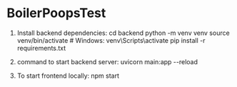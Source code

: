 # BoilerPoopsTest

1. Install backend dependencies:
cd backend
python -m venv venv
source venv/bin/activate  # Windows: venv\Scripts\activate
pip install -r requirements.txt

2. command to start backend server:
uvicorn main:app --reload

3. To start frontend locally:
npm start